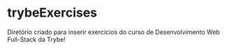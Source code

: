 # trybeExercises
Diretório criado para inserir exercícios do curso de Desenvolvimento Web Full-Stack da Trybe!
